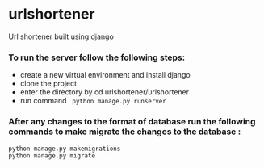 # urlshortener

Url shortener built using django

### To run the server follow the following steps:

- create a new virtual environment and install django
- clone the project
- enter the directory by cd urlshortener/urlshortener
- run command ` python manage.py runserver`

### After any changes to the format of database run the following commands to make migrate the changes to the database :

```
python manage.py makemigrations
python manage.py migrate
```
